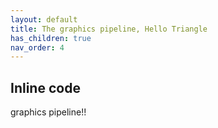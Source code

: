 ```yaml
---
layout: default
title: The graphics pipeline, Hello Triangle
has_children: true
nav_order: 4
---
```


## Inline code

graphics pipeline!!